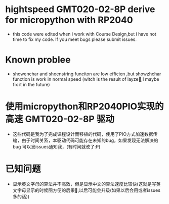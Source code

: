 # hightspeed GMT020-02-8P derive for micropython with RP2040
* this code were edited when i work with Course Design,but i have not time to fix my code. If you meet bugs please submit issues.
# Known problee
* showenchar and shoenstring funciton are low efficien ,but showzhchar function is work in normal speed (witch is the result of layze🔨,I maybe fix it in the future)
# 使用micropython和RP2040PIO实现的高速 GMT020-02-8P 驱动 
* 这些代码是我为了完成课程设计而移植的代码，使用了PIO方式加速数据传输，由于时间关系，本驱动代码可能存在未知的bug，如果发现无法解决的bug 可以发issues通知我，(有时间就改了:P)
# 已知问题
* 显示英文字母的算法并不高效，但是显示中文的算法速度比较快(这就是写英文字母显示的时候图方便的后果🔨,以后可能会升级(如果以后会用或者issues多的话))
  
